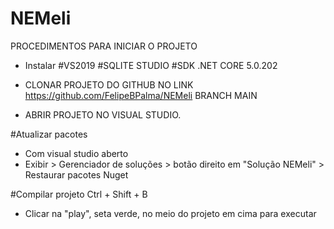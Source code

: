 # NEMeli

PROCEDIMENTOS PARA INICIAR O PROJETO

- Instalar
#VS2019
#SQLITE STUDIO
#SDK .NET CORE 5.0.202

- CLONAR PROJETO DO GITHUB NO LINK https://github.com/FelipeBPalma/NEMeli BRANCH MAIN
- ABRIR PROJETO NO VISUAL STUDIO.

#Atualizar pacotes
- Com visual studio aberto
- Exibir > Gerenciador de soluções > botão direito em "Solução NEMeli" > Restaurar pacotes Nuget

#Compilar projeto
Ctrl + Shift + B

- Clicar na "play", seta verde, no meio do projeto em cima para executar
